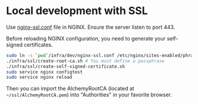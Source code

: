 # Local development with SSL

Use [nginx-ssl.conf](../infra/dev/nginx-ssl.conf) file in NGINX.
Ensure the server listen to port 443.

Before reloading NGINX configuration, you need to generate your self-signed certificates. 

```bash
sudo ln -s `pwd`/infra/dev/nginx-ssl.conf /etc/nginx/sites-enabled/phraseanet-services-ssl.conf
./infra/ssl/create-root-ca.sh # You must define a passphrase
./infra/ssl/create-self-signed-certificate.sh
sudo service nginx configtest
sudo service nginx reload
```

Then you can import the AlchemyRootCA (located at `~/ssl/AlchemyRootCA.pem`) into "Authorities" in your favorite browser.
